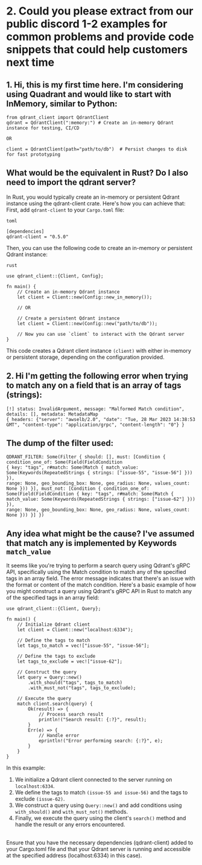 # 2. Could you please extract from our public discord 1-2 examples for common problems and provide code snippets that could help customers next time

## 1. Hi, this is my first time here. I'm considering using Quadrant and would like to start with InMemory, similar to Python:

```
from qdrant_client import QdrantClient
qdrant = QdrantClient(":memory:") # Create an in-memory Qdrant instance for testing, CI/CD
```

`OR`

```
client = QdrantClient(path="path/to/db")  # Persist changes to disk for fast prototyping
```

## What would be the equivalent in Rust? Do I also need to import the qdrant server?
In Rust, you would typically create an in-memory or persistent Qdrant instance using the qdrant-client crate. Here's how you can achieve that:
First, add `qdrant-client` to your `Cargo.toml` file:
<br>

`toml`
```
[dependencies]
qdrant-client = "0.5.0"
```
Then, you can use the following code to create an in-memory or persistent Qdrant instance:

`rust`
```
use qdrant_client::{Client, Config};

fn main() {
    // Create an in-memory Qdrant instance
    let client = Client::new(Config::new_in_memory());

    // OR

    // Create a persistent Qdrant instance
    let client = Client::new(Config::new("path/to/db"));

    // Now you can use `client` to interact with the Qdrant server
}
```

This code creates a Qdrant client instance `(client)` with either in-memory or persistent storage, depending on the configuration provided.


## 2. Hi I'm getting the following error when trying to match any on a field that is an array of tags (strings):

```
[!] status: InvalidArgument, message: "Malformed Match condition", details: [], metadata: MetadataMap
{ headers: {"server": "awselb/2.0", "date": "Tue, 28 Mar 2023 14:38:53 GMT", "content-type": "application/grpc", "content-length": "0"} }
```

## The dump of the filter used:

```
QDRANT_FILTER: Some(Filter { should: [], must: [Condition { condition_one_of: Some(Field(FieldCondition
{ key: "tags", r#match: Some(Match { match_value: Some(Keywords(RepeatedStrings { strings: ["issue-55", "issue-56"] })) }),
range: None, geo_bounding_box: None, geo_radius: None, values_count: None })) }], must_not: [Condition { condition_one_of:
Some(Field(FieldCondition { key: "tags", r#match: Some(Match { match_value: Some(Keywords(RepeatedStrings { strings: ["issue-62"] })) }),
range: None, geo_bounding_box: None, geo_radius: None, values_count: None })) }] })
```

## Any idea what might be the cause? I've assumed that match any is implemented by Keywords `match_value`

It seems like you're trying to perform a search query using Qdrant's gRPC API, specifically using the Match condition to match any of the specified tags in an array field. 
The error message indicates that there's an issue with the format or content of the match condition.
Here's a basic example of how you might construct a query using Qdrant's gRPC API in Rust to match any of the specified tags in an array field:

```
use qdrant_client::{Client, Query};

fn main() {
    // Initialize Qdrant client
    let client = Client::new("localhost:6334");

    // Define the tags to match
    let tags_to_match = vec!["issue-55", "issue-56"];

    // Define the tags to exclude
    let tags_to_exclude = vec!["issue-62"];

    // Construct the query
    let query = Query::new()
        .with_should("tags", tags_to_match)
        .with_must_not("tags", tags_to_exclude);

    // Execute the query
    match client.search(query) {
        Ok(result) => {
            // Process search result
            println!("Search result: {:?}", result);
        }
        Err(e) => {
            // Handle error
            eprintln!("Error performing search: {:?}", e);
        }
    }
}
```
In this example:
1. We initialize a Qdrant client connected to the server running on `localhost:6334`.
2. We define the tags to match `(issue-55 and issue-56)` and the tags to exclude `(issue-62)`.
3. We construct a query using `Query::new()` and add conditions using `with_should()` and `with_must_not()` methods.
4. Finally, we execute the query using the client's `search()` method and handle the result or any errors encountered.
<br>
Ensure that you have the necessary dependencies (qdrant-client) added to your Cargo.toml file and that your Qdrant server is running and accessible at the specified address (localhost:6334) in this case).

